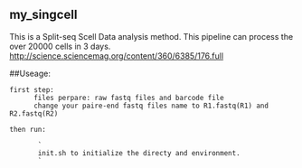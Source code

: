 ## my_singcell
This is a Split-seq Scell Data analysis method. This pipeline can process the over 20000 cells in 3 days.
<http://science.sciencemag.org/content/360/6385/176.full>

##Useage:

    first step:
          files perpare: raw fastq files and barcode file
          change your paire-end fastq files name to R1.fastq(R1) and R2.fastq(R2)
  
    then run:
    
           `
           init.sh to initialize the directy and environment. 
           `    
    
